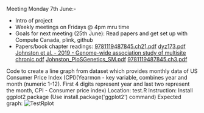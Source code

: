 Meeting Monday 7th June:-
- Intro of project
- Weekly meetings on Fridays @ 4pm mru time
- Goals for next meeting (25th June): Read papers and get set up with Compute Canada, plink, github
- Papers/book chapter readings: 
[9781119487845.ch21.pdf](https://github.com/Loveni09/micm-summer-2021/files/6614401/9781119487845.ch21.pdf)
[dyz173.pdf](https://github.com/Loveni09/micm-summer-2021/files/6614403/dyz173.pdf)
[Johnston et al. - 2019 - Genome-wide association study of multisite chronic.pdf](https://github.com/Loveni09/micm-summer-2021/files/6614404/Johnston.et.al.-.2019.-.Genome-wide.association.study.of.multisite.chronic.pdf)
[Johnston_PloSGenetics_SM.pdf](https://github.com/Loveni09/micm-summer-2021/files/6614408/Johnston_PloSGenetics_SM.pdf)
[9781119487845.ch3.pdf](https://github.com/Loveni09/micm-summer-2021/files/6693342/9781119487845.ch3.pdf)


Code to create a line graph from dataset which provides monthly data of US Consumer Price Index (CPI)(Yearmon - key variable, combines year and month (numeric 1-12). First 4 digits represent year and last two represent the month, CPI - Consumer price index)
Location: test.R
Instruction: Install ggplot2 package (Use install.package('ggplot2') command)
Expected graph: ![TestRplot](https://user-images.githubusercontent.com/84378192/122909643-7354e300-d366-11eb-9653-4f14bd81bc1c.png)



